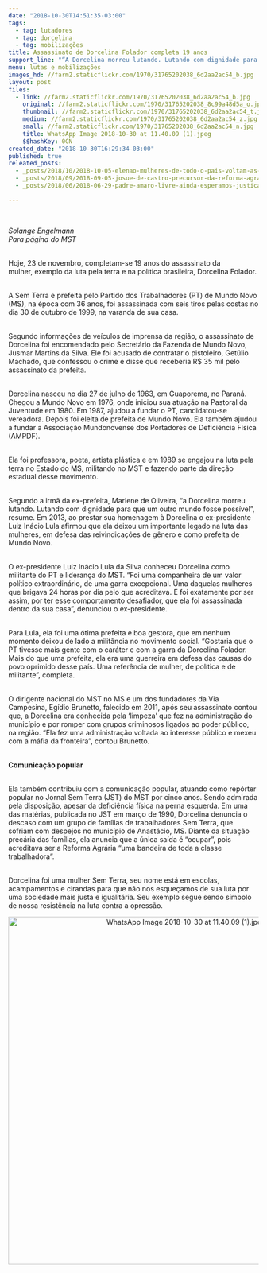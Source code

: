 ```yaml
---
date: "2018-10-30T14:51:35-03:00"
tags:
  - tag: lutadores
  - tag: dorcelina
  - tag: mobilizações
title: Assassinato de Dorcelina Folador completa 19 anos
support_line: "“A Dorcelina morreu lutando. Lutando com dignidade para que um outro mundo fosse possível”, resume Marlene Oliveira, irmã da ex-prefeita"
menu: lutas e mobilizações
images_hd: //farm2.staticflickr.com/1970/31765202038_6d2aa2ac54_b.jpg
layout: post
files:
  - link: //farm2.staticflickr.com/1970/31765202038_6d2aa2ac54_b.jpg
    original: //farm2.staticflickr.com/1970/31765202038_8c99a48d5a_o.jpg
    thumbnail: //farm2.staticflickr.com/1970/31765202038_6d2aa2ac54_t.jpg
    medium: //farm2.staticflickr.com/1970/31765202038_6d2aa2ac54_z.jpg
    small: //farm2.staticflickr.com/1970/31765202038_6d2aa2ac54_n.jpg
    title: WhatsApp Image 2018-10-30 at 11.40.09 (1).jpeg
    $$hashKey: 0CN
created_date: "2018-10-30T16:29:34-03:00"
published: true
releated_posts:
  - _posts/2018/10/2018-10-05-elenao-mulheres-de-todo-o-pais-voltam-as-ruas-neste-sabado-6-contra-o-fascismo.md
  - _posts/2018/09/2018-09-05-josue-de-castro-precursor-da-reforma-agraria-popular.md
  - _posts/2018/06/2018-06-29-padre-amaro-livre-ainda-esperamos-justica-e-paz.md

---
```

<p>&nbsp;</p>

<p><em>Solange Engelmann<br />
Para p&aacute;gina do MST</em></p>

<p><br />
Hoje, 23 de novembro,&nbsp;completam-se 19 anos do assassinato da mulher,&nbsp;exemplo da luta pela terra e na pol&iacute;tica brasileira, Dorcelina Folador.</p>

<p><br />
A Sem Terra e prefeita pelo&nbsp;Partido dos Trabalhadores (PT)&nbsp;de Mundo Novo (MS), na &eacute;poca&nbsp;com 36 anos, foi&nbsp;assassinada com seis tiros pelas costas&nbsp;no dia 30 de outubro de 1999, na varanda de&nbsp;sua casa.</p>

<p><br />
Segundo informa&ccedil;&otilde;es de ve&iacute;culos de imprensa da regi&atilde;o, o assassinato de Dorcelina&nbsp;foi encomendado pelo Secret&aacute;rio da Fazenda de Mundo Novo, Jusmar Martins da&nbsp;Silva. Ele foi acusado de contratar o pistoleiro, Get&uacute;lio Machado, que confessou o&nbsp;crime e disse que receberia R$ 35 mil pelo assassinato da prefeita.</p>

<p><br />
Dorcelina nasceu no dia&nbsp;27 de julho de 1963, em Guaporema, no Paran&aacute;. Chegou a&nbsp;Mundo Novo em 1976, onde iniciou sua atua&ccedil;&atilde;o na Pastoral da Juventude em 1980.&nbsp;Em 1987, ajudou a fundar o PT, candidatou-se&nbsp; vereadora. Depois foi eleita de&nbsp;prefeita de Mundo Novo. Ela&nbsp;tamb&eacute;m ajudou a fundar a Associa&ccedil;&atilde;o&nbsp;Mundonovense&nbsp;dos Portadores de Defici&ecirc;ncia F&iacute;sica (AMPDF).</p>

<p><br />
Ela foi professora, poeta, artista pl&aacute;stica&nbsp;e em 1989 se engajou na luta pela terra no Estado do MS, militando no MST e fazendo parte da dire&ccedil;&atilde;o estadual desse movimento.</p>

<p><br />
Segundo a irm&atilde; da ex-prefeita, Marlene de Oliveira, &ldquo;a Dorcelina morreu lutando. Lutando com dignidade para que um outro mundo fosse poss&iacute;vel&rdquo;, resume. Em 2013, ao prestar sua homenagem &agrave; Dorcelina o ex-presidente Luiz In&aacute;cio Lula afirmou que ela deixou um importante legado na luta das mulheres, em defesa das reivindica&ccedil;&otilde;es de g&ecirc;nero e como prefeita de Mundo Novo.</p>

<p><br />
O ex-presidente Luiz In&aacute;cio Lula da Silva&nbsp;conheceu Dorcelina como militante do PT e lideran&ccedil;a do MST. &ldquo;Foi uma companheira de um valor pol&iacute;tico extraordin&aacute;rio, de uma garra excepcional. Uma daquelas mulheres que brigava 24 horas por dia pelo que acreditava. E foi exatamente por ser assim, por ter esse comportamento desafiador, que ela foi assassinada dentro da sua casa&rdquo;, denunciou o ex-presidente.</p>

<p><br />
Para Lula, ela foi uma &oacute;tima prefeita e boa gestora, que em nenhum momento deixou de lado a milit&acirc;ncia no movimento social. &ldquo;Gostaria que o PT tivesse mais gente com o car&aacute;ter e com a garra da Dorcelina Folador. Mais do que uma prefeita, ela era uma guerreira em defesa das causas do povo oprimido desse pa&iacute;s. Uma refer&ecirc;ncia de mulher, de pol&iacute;tica e de militante&rdquo;, completa.</p>

<p><br />
O dirigente nacional do MST no MS e um dos fundadores da Via Campesina, Eg&iacute;dio Brunetto, falecido em 2011, ap&oacute;s seu assassinato contou que, a Dorcelina era conhecida pela &lsquo;limpeza&rsquo; que fez na administra&ccedil;&atilde;o do munic&iacute;pio e por romper com grupos criminosos ligados ao poder p&uacute;blico, na regi&atilde;o. &ldquo;Ela fez uma administra&ccedil;&atilde;o voltada ao interesse p&uacute;blico e mexeu com a m&aacute;fia da fronteira&rdquo;, contou Brunetto.</p>

<p><br />
<strong>Comunica&ccedil;&atilde;o popular</strong></p>

<p><br />
Ela tamb&eacute;m contribuiu com a comunica&ccedil;&atilde;o popular, atuando como rep&oacute;rter popular no Jornal Sem Terra (JST) do MST por cinco anos. Sendo admirada pela disposi&ccedil;&atilde;o, apesar da&nbsp;defici&ecirc;ncia f&iacute;sica na perna esquerda. Em uma das mat&eacute;rias, publicada no JST em mar&ccedil;o de 1990, Dorcelina denuncia o descaso com um grupo de fam&iacute;lias de trabalhadores Sem Terra, que sofriam com despejos no munic&iacute;pio de Anast&aacute;cio, MS. Diante da situa&ccedil;&atilde;o prec&aacute;ria das fam&iacute;lias, ela anuncia que a &uacute;nica sa&iacute;da &eacute; &ldquo;ocupar&rdquo;, pois acreditava ser a Reforma Agr&aacute;ria &ldquo;uma bandeira de toda a classe trabalhadora&rdquo;.</p>

<p><br />
Dorcelina foi uma mulher Sem Terra, seu nome est&aacute; em escolas, acampamentos e cirandas para que n&atilde;o nos esque&ccedil;amos de sua luta&nbsp;por uma sociedade mais justa e igualit&aacute;ria. Seu exemplo segue sendo&nbsp;s&iacute;mbolo de nossa resist&ecirc;ncia na luta contra a opress&atilde;o. &nbsp;&nbsp;&nbsp;</p>

<p style="text-align:center"><img alt="WhatsApp Image 2018-10-30 at 11.40.09 (1).jpeg" height="700" src="//farm2.staticflickr.com/1970/31765202038_6d2aa2ac54_b.jpg" width="700" /></p>
